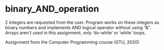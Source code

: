 # binary_AND_operation

2 integers are requested from the user.
Program works on these integers as binary numbers and implements AND logical operator without using “&”.
Arrays aren't used in this assignment, only ‘do-while’ or ‘while’ loops.

Assignment from the Computer Programming course (GTU, 2020)
